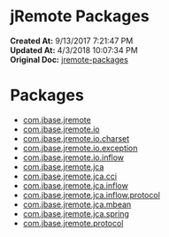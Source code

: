 # jRemote Packages

**Created At:** 9/13/2017 7:21:47 PM  
**Updated At:** 4/3/2018 10:07:34 PM  
**Original Doc:** [jremote-packages](https://docs.jbase.com/39719-archive/jremote-packages)  


# Packages 

- [com.jbase.jremote](./../com.jbase.jremote)
- [com.jbase.jremote.io](./../com.jbase.jremote.io)
- [com.jbase.jremote.io.charset](./../com.jbase.jremote.io.charset)
- [com.jbase.jremote.io.exception](file:///C%3A/Users/coreyl/Desktop/jremote-docs/javadocs/com/jbase/jremote/io/exception/package-frame.html)
- [com.jbase.jremote.io.inflow](./../com.jbase.jremote.io.inflow)
- [com.jbase.jremote.jca](./../com.jbase.jremote.jca)
- [com.jbase.jremote.jca.cci](./../com.jbase.jremote.jca.cci)
- [com.jbase.jremote.jca.inflow](./../com.jbase.jremote.io.inflow)
- [com.jbase.jremote.jca.inflow.protocol](./../com.jbase.jremote.jca.inflow.protocol)
- [com.jbase.jremote.jca.mbean](./../com.jbase.jremote.jca.mbean)
- [com.jbase.jremote.jca.spring](./../com.jbase.jremote.jca.spring)
- [com.jbase.jremote.protocol](./../com.jbase.jremote.protocol)

